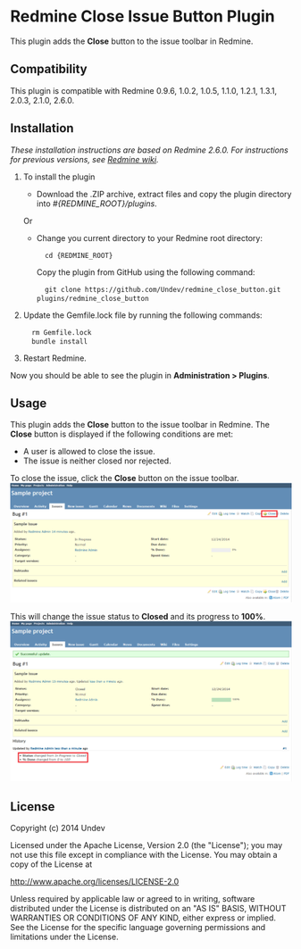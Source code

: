 # Redmine Close Issue Button Plugin

This plugin adds the **Close** button to the issue toolbar in Redmine.

## Compatibility

This plugin is compatible with Redmine 0.9.6, 1.0.2, 1.0.5, 1.1.0, 1.2.1, 1.3.1, 2.0.3, 2.1.0, 2.6.0.

## Installation

*These installation instructions are based on Redmine 2.6.0. For instructions for previous versions, see [Redmine wiki](http://www.redmine.org/projects/redmine/wiki/Plugins).*

1. To install the plugin
    * Download the .ZIP archive, extract files and copy the plugin directory into *#{REDMINE_ROOT}/plugins*.
    
    Or

    * Change you current directory to your Redmine root directory:  

            cd {REDMINE_ROOT}
 
      Copy the plugin from GitHub using the following command:

            git clone https://github.com/Undev/redmine_close_button.git plugins/redmine_close_button

2. Update the Gemfile.lock file by running the following commands:  

         rm Gemfile.lock  
         bundle install

3. Restart Redmine.

Now you should be able to see the plugin in **Administration > Plugins**.
 
## Usage

This plugin adds the **Close** button to the issue toolbar in Redmine. The **Close** button is displayed if the following conditions are met:

* A user is allowed to close the issue.
* The issue is neither closed nor rejected.

To close the issue, click the **Close** button on the issue toolbar.
![close link on toolbar](close_button_1.PNG)

This will change the issue status to **Closed** and its progress to **100%**.
![close link result](close_button_2.PNG)

## License

Copyright (c) 2014 Undev

Licensed under the Apache License, Version 2.0 (the "License");
you may not use this file except in compliance with the License.
You may obtain a copy of the License at

http://www.apache.org/licenses/LICENSE-2.0

Unless required by applicable law or agreed to in writing, software
distributed under the License is distributed on an "AS IS" BASIS,
WITHOUT WARRANTIES OR CONDITIONS OF ANY KIND, either express or implied.
See the License for the specific language governing permissions and
limitations under the License.

